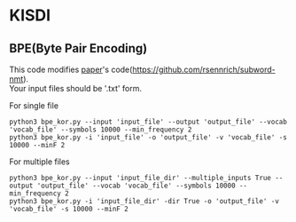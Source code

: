 # KISDI

## BPE(Byte Pair Encoding)

This code modifies [paper](https://www.aclweb.org/anthology/P16-1162)'s code(<https://github.com/rsennrich/subword-nmt>).  
Your input files should be '.txt' form.



For single file

```
python3 bpe_kor.py --input 'input_file' --output 'output_file' --vocab 'vocab_file' --symbols 10000 --min_frequency 2
python3 bpe_kor.py -i 'input_file' -o 'output_file' -v 'vocab_file' -s 10000 --minF 2
```


For multiple files

```
python3 bpe_kor.py --input 'input_file_dir' --multiple_inputs True --output 'output_file' --vocab 'vocab_file' --symbols 10000 --min_frequency 2
python3 bpe_kor.py -i 'input_file_dir' -dir True -o 'output_file' -v 'vocab_file' -s 10000 --minF 2
```
